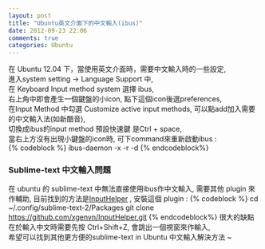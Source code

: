 ```yaml
---
layout: post
title: "Ubuntu英文介面下的中文輸入(ibus)"
date: 2012-09-23 22:06
comments: true
categories: Ubuntu
---
```


在 Ubuntu 12.04 下，當使用英文介面時，需要中文輸入時的一些設定,  
進入system setting -> Language Support 中,  
在 Keyboard Input method system 選擇 ibus,  
右上角中即會產生一個鍵盤的小icon, 點下這個icon後選preferences,  
在Input Method 中勾選 Customize active input methods, 可以點add加入需要的中文輸入法(如新酷音),  
切換成ibus的input method 預設快速鍵 是Ctrl + space,  
當右上方沒有出現小鍵盤的icon時, 可下command來重新啟動ibus :  
{% codeblock %}
ibus-daemon -x -r -d 
{% endcodeblock%}
<!--more-->
  

### Sublime-text 中文輸入問題
在 ubuntu 的 sublime-text 中無法直接使用ibus作中文輸入,
需要其他 plugin 來作輔助, 目前找到的方法是[InputHelper](https://github.com/xgenvn/InputHelper "InputHelper")
, 安裝這個 plugin :
{% codeblock %}
cd ~/.config/sublime-text-2/Packages
git clone https://github.com/xgenvn/InputHelper.git
{% endcodeblock%}
很大的缺點在於輸入中文時需要先按 Ctrl+Shift+Z, 會跳出一個視窗來作輸入,  
希望可以找到其他更方便的sublime-text in Ubuntu 中文輸入解決方法 ~



